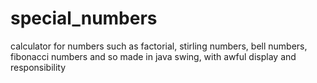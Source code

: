 # special_numbers

calculator for numbers such as factorial, stirling numbers, bell numbers, fibonacci numbers and so made in java swing, with awful display and responsibility
